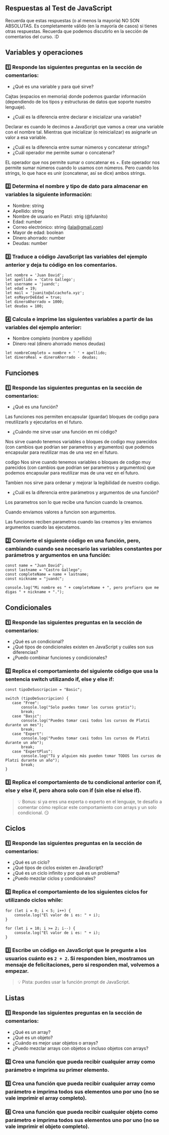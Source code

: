 ## Respuestas al Test de JavaScript

Recuerda que estas respuestas (o al  menos la mayoría) NO SON ABSOLUTAS. Es completamente válido (en la mayoría de casos) si tienes otras respuestas. Recuerda que podemos discutirlo en la sección de comentarios del curso. :D


## Variables y operaciones

### 1️⃣ Responde las siguientes preguntas en la sección de comentarios:

- ¿Qué es una variable y para qué sirve?

Cajtas (espacios en memoria) donde podemos guardar información (dependiendo de los tipos y estructuras de datos que soporte nuestro lenguaje).

- ¿Cuál es la diferencia entre declarar e inicializar una variable?

Declarar es cuando le decimos a JavaScript que vamos a crear una variable con el nombre tal. Mientras que inicializar (o reinicializar) es asignarle un valor a esa variable.

- ¿Cuál es la diferencia entre sumar números y concatenar strings?
- ¿Cuál operador me permite sumar o concatenar?

EL operador que nos permite sumar o concatenar es +. Este operador nos permite sumar números cuando lo usamos con números. Pero cuando los strings, lo que hace es unir (concatenar, así se dice) ambos strings.

### 2️⃣ Determina el nombre y tipo de dato para almacenar en variables la siguiente información:

- Nombre: string
- Apellido: string
- Nombre de usuario en Platzi: strig (@fulanito)
- Edad: number
- Correo electrónico: string (lala@gmail.com)
- Mayor de edad: boolean
- Dinero ahorrado: number
- Deudas: number

### 3️⃣ Traduce a código JavaScript las variables del ejemplo anterior y deja tu código en los comentarios.

```
let nombre = 'Juan David';
let apellido = 'Catro Gallego';
let username = 'juandc';
let edad = 19;
let mail = 'juanito@alcachofa.xyz';
let esMayorDeEdad = true;
let dineroAhorrado = 1000;
let deudas = 100;
```

### 4️⃣ Calcula e imprime las siguientes variables a partir de las variables del ejemplo anterior:

- Nombre completo (nombre y apellido)
- Dinero real (dinero ahorrado menos deudas)

```
let nombreCompleto = nombre + ' ' + apellido;
let dineroReal = dineroAhorrado - deudas;
```



## Funciones

### 1️⃣ Responde las siguientes preguntas en la sección de comentarios:

- ¿Qué es una función?

Las funciones nos permiten encapsular (guardar) bloques de codigo para rreutilizarls y ejecutarlos en el futuro. 

- ¿Cuándo me sirve usar una función en mi código?

Nos sirve cuando tenemos variables o bloques de codigo muy parecidos (con cambios que podrian ser parametros y argumentos) que podemos encapsular para reutilizar mas de una vez en el futuro. 

codigo
Nos sirve cuando tenemos variables o bloques de codigo muy parecidos (con cambios que podrian ser parametros y argumentos) que podemos encapsular para reutilizar mas de una vez en el futuro. 

Tambien nos sirve para ordenar y mejorar la legibilidad de nuestro codigo.

- ¿Cuál es la diferencia entre parámetros y argumentos de una función?

Los parametros son lo que recibe una funcion cuando la creamos. 

Cuando enviamos valores a funcion son argumentos.

Las funciones reciben parametros cuando las creamos y les enviamos argumentos cuando las ejecutamos. 




### 2️⃣ Convierte el siguiente código en una función, pero, cambiando cuando sea necesario las variables constantes por parámetros y argumentos en una función:

```
const name = "Juan David";
const lastname = "Castro Gallego";
const completeName = name + lastname;
const nickname = "juandc";

console.log("Mi nombre es " + completeName + ", pero prefiero que me digas " + nickname + ".");
```


## Condicionales

### 1️⃣ Responde las siguientes preguntas en la sección de comentarios:

- ¿Qué es un condicional?
- ¿Qué tipos de condicionales existen en JavaScript y cuáles son sus diferencias?
- ¿Puedo combinar funciones y condicionales?

### 2️⃣ Replica el comportamiento del siguiente código que usa la sentencia switch utilizando if, else y else if:

```
const tipoDeSuscripcion = "Basic";

switch (tipoDeSuscripcion) {
   case "Free":
       console.log("Solo puedes tomar los cursos gratis");
       break;
   case "Basic":
       console.log("Puedes tomar casi todos los cursos de Platzi durante un mes");
       break;
   case "Expert":
       console.log("Puedes tomar casi todos los cursos de Platzi durante un año");
       break;
   case "ExpertPlus":
       console.log("Tú y alguien más pueden tomar TODOS los cursos de Platzi durante un año");
       break;
}
```

### 3️⃣ Replica el comportamiento de tu condicional anterior con if, else y else if, pero ahora solo con if (sin else ni else if).

> 💡 Bonus: si ya eres una experta o experto en el lenguaje, te desafío a comentar cómo replicar este comportamiento con arrays y un solo condicional. 😏


## Ciclos

### 1️⃣ Responde las siguientes preguntas en la sección de comentarios:

- ¿Qué es un ciclo?
- ¿Qué tipos de ciclos existen en JavaScript?
- ¿Qué es un ciclo infinito y por qué es un problema?
- ¿Puedo mezclar ciclos y condicionales?

### 2️⃣ Replica el comportamiento de los siguientes ciclos for utilizando ciclos while:

```
for (let i = 0; i < 5; i++) {
    console.log("El valor de i es: " + i);
}

for (let i = 10; i >= 2; i--) {
    console.log("El valor de i es: " + i);
}
```

### 3️⃣ Escribe un código en JavaScript que le pregunte a los usuarios cuánto es `2 + 2`. Si responden bien, mostramos un mensaje de felicitaciones, pero si responden mal, volvemos a empezar.

> 💡 Pista: puedes usar la función prompt de JavaScript.


## Listas

### 1️⃣ Responde las siguientes preguntas en la sección de comentarios:

- ¿Qué es un array?
- ¿Qué es un objeto?
- ¿Cuándo es mejor usar objetos o arrays?
- ¿Puedo mezclar arrays con objetos o incluso objetos con arrays?

### 2️⃣ Crea una función que pueda recibir cualquier array como parámetro e imprima su primer elemento.

### 3️⃣ Crea una función que pueda recibir cualquier array como parámetro e imprima todos sus elementos uno por uno (no se vale imprimir el array completo).

### 4️⃣ Crea una función que pueda recibir cualquier objeto como parámetro e imprima todos sus elementos uno por uno (no se vale imprimir el objeto completo).
